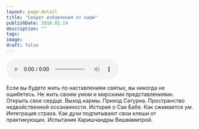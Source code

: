 ```yaml
---
layout: page-detail
title: "Секрет избавления от карм"
publishDate: 2018.02.14
description: ""
tags:
image:
draft: false
---
```


<audio title="2018.02.14 - Секрет избавления от карм.mp3" src="https://filer-api.advayta.org/v1.0/public/files/73547" controls=""></audio>

 Если вы будете жить по наставлениям святых, вы никогда не ошибетесь. Не жить своим умом и мирскими представлениями. Открыть свое сердце. Выход кармы. Приход Сатурна. Пространство недвойственной осознанности. История о Саи Бабе. Как сжимается ум. Интеграция страха. Как духи подпитывают свои клеши от практикующих. Испытания Харишчандры Вишвамитрой. 

  
